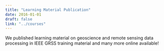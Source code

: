 ```yaml
---
title: "Learning Material Publication"
date: 2016-01-01
draft: false
link: "../courses"
---
```


We published learning material on geoscience and remote sensing data processing in IEEE GRSS training material and many more online available!
